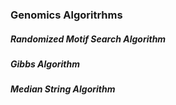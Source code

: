 ### Genomics Algoritrhms
##### Randomized Motif Search Algorithm
##### Gibbs Algorithm
##### Median String Algorithm
